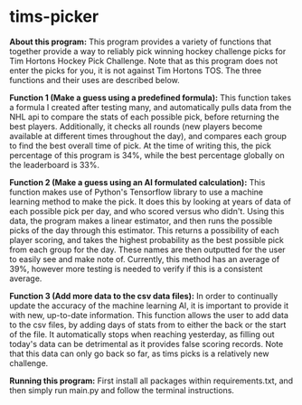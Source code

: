 # tims-picker
**About this program:**
This program provides a variety of functions that together provide a way to reliably pick winning hockey challenge picks for Tim Hortons Hockey Pick Challenge. Note that as this program does not enter the picks for you, it is not against Tim Hortons TOS. The three functions and their uses are described below.


**Function 1 (Make a guess using a predefined formula):**
This function takes a formula I created after testing many, and automatically pulls data from the NHL api to compare the stats of each possible pick, before returning the best players. Additionally, it checks all rounds (new players become available at different times throughout the day), and compares each group to find the best overall time of pick. At the time of writing this, the pick percentage of this program is 34%, while the best percentage globally on the leaderboard is 33%.


**Function 2 (Make a guess using an AI formulated calculation):**
This function makes use of Python's Tensorflow library to use a machine learning method to make the pick. It does this by looking at years of data of each possible pick per day, and who scored versus who didn't. Using this data, the program makes a linear estimator, and then runs the possible picks of the day through this estimator. This returns a possibility of each player scoring, and takes the highest probability as the best possible pick from each group for the day. These names are then outputted for the user to easily see and make note of. Currently, this method has an average of 39%, however more testing is needed to verify if this is a consistent average.


**Function 3 (Add more data to the csv data files):**
In order to continually update the accuracy of the machine learning AI, it is important to provide it with new, up-to-date information. This function allows the user to add data to the csv files, by adding days of stats from to either the back or the start of the file. It automatically stops when reaching yesterday, as filling out today's data can be detrimental as it provides false scoring records. Note that this data can only go back so far, as tims picks is a relatively new challenge.


**Running this program:**
First install all packages within requirements.txt, and then simply run main.py and follow the terminal instructions.